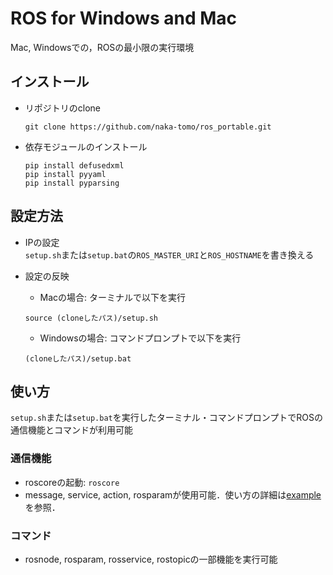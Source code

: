 # ROS for Windows and Mac

Mac, Windowsでの，ROSの最小限の実行環境

## インストール
- リポジトリのclone
  ```
  git clone https://github.com/naka-tomo/ros_portable.git
  ```
- 依存モジュールのインストール
  ```
  pip install defusedxml
  pip install pyyaml
  pip install pyparsing
  ```

## 設定方法
- IPの設定  
  `setup.sh`または`setup.bat`の`ROS_MASTER_URI`と`ROS_HOSTNAME`を書き換える

- 設定の反映
  - Macの場合: ターミナルで以下を実行
  ```
  source (cloneしたパス)/setup.sh
  ```
  - Windowsの場合: コマンドプロンプトで以下を実行
  ```
  (cloneしたパス)/setup.bat
  ```

## 使い方
`setup.sh`または`setup.bat`を実行したターミナル・コマンドプロンプトでROSの通信機能とコマンドが利用可能
### 通信機能
- roscoreの起動: `roscore`  
- message, service, action, rosparamが使用可能．使い方の詳細は[example](example)を参照．

### コマンド
- rosnode, rosparam, rosservice, rostopicの一部機能を実行可能
